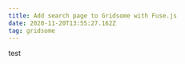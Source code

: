 ```yaml
---
title: Add search page to Gridsome with Fuse.js
date: 2020-11-20T13:55:27.162Z
tag: gridsome
---
```

test